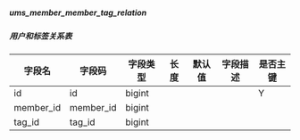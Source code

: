 
##### ums_member_member_tag_relation
##### 用户和标签关系表
|字段名|字段码|字段类型|长度|默认值|字段描述|是否主键|
|----|----|----|----|----|----|----|
|id|id|bigint||||Y|
|member_id|member_id|bigint|||||
|tag_id|tag_id|bigint|||||
